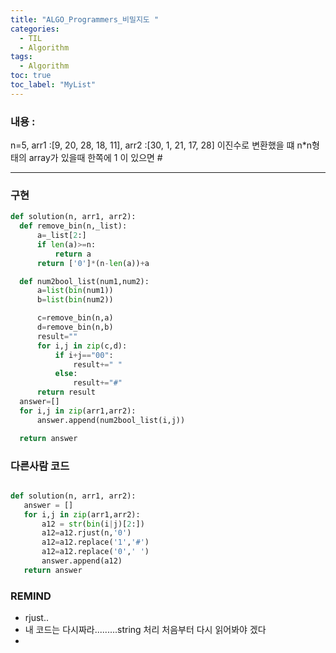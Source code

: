 ```yaml
---
title: "ALGO_Programmers_비밀지도 "
categories:
  - TIL
  - Algorithm
tags:
  - Algorithm
toc: true
toc_label: "MyList"
---
```


### 내용 : 
n=5, arr1 :[9, 20, 28, 18, 11], arr2 :[30, 1, 21, 17, 28]
이진수로 변환했을 떄 n*n형태의 array가 있을때 한쪽에 1 이 있으면 #


<hr>

### 구현
  ```python
  def solution(n, arr1, arr2):
    def remove_bin(n,_list):
        a=_list[2:]
        if len(a)>=n:
            return a
        return ['0']*(n-len(a))+a

    def num2bool_list(num1,num2):   
        a=list(bin(num1))
        b=list(bin(num2))

        c=remove_bin(n,a)
        d=remove_bin(n,b)
        result=""
        for i,j in zip(c,d):
            if i+j=="00":
                result+=" "
            else:
                result+="#"
        return result
    answer=[]
    for i,j in zip(arr1,arr2):
        answer.append(num2bool_list(i,j))

    return answer
  ```

### 다른사람 코드 
 ```python

def solution(n, arr1, arr2):
    answer = []
    for i,j in zip(arr1,arr2):
        a12 = str(bin(i|j)[2:])
        a12=a12.rjust(n,'0')
        a12=a12.replace('1','#')
        a12=a12.replace('0',' ')
        answer.append(a12)
    return answer
 ```


### REMIND 
- rjust.. 
- 내 코드는 다시짜라.........string 처리 처음부터 다시 읽어봐야 겠다
- 
